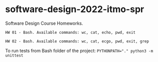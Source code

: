 # software-design-2022-itmo-spr
Software Design Course Homeworks.

```HW 01 - Bash. Available commands: wc, cat, echo, pwd, exit```

```HW 02 - Bash. Available commands: wc, cat, ecgo, pwd, exit, grep```

To run tests from Bash folder of the project: ```PYTHONPATH="." python3 -m unittest```

